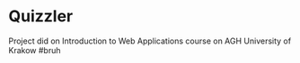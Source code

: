 # Quizzler
Project did on Introduction to Web Applications course on AGH University of Krakow
#bruh

